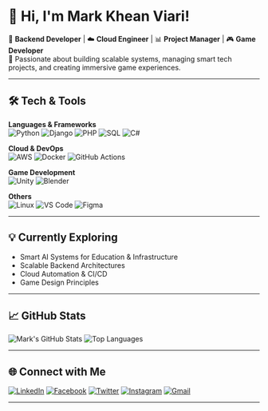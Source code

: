 # 👋 Hi, I'm Mark Khean Viari!

🎯 **Backend Developer** | ☁️ **Cloud Engineer** | 📊 **Project Manager** | 🎮 **Game Developer**  
📍 Passionate about building scalable systems, managing smart tech projects, and creating immersive game experiences.

---

## 🛠️ Tech & Tools

**Languages & Frameworks**  
![Python](https://img.shields.io/badge/Python-3776AB?style=for-the-badge&logo=python&logoColor=white)
![Django](https://img.shields.io/badge/Django-092E20?style=for-the-badge&logo=django&logoColor=white)
![PHP](https://img.shields.io/badge/PHP-777BB4?style=for-the-badge&logo=php&logoColor=white)
![SQL](https://img.shields.io/badge/SQL-4479A1?style=for-the-badge&logo=postgresql&logoColor=white)
![C#](https://img.shields.io/badge/C%23-239120?style=for-the-badge&logo=c-sharp&logoColor=white)

**Cloud & DevOps**  
![AWS](https://img.shields.io/badge/AWS-232F3E?style=for-the-badge&logo=amazon-aws&logoColor=white)
![Docker](https://img.shields.io/badge/Docker-2496ED?style=for-the-badge&logo=docker&logoColor=white)
![GitHub Actions](https://img.shields.io/badge/GitHub%20Actions-2088FF?style=for-the-badge&logo=github-actions&logoColor=white)

**Game Development**  
![Unity](https://img.shields.io/badge/Unity-000000?style=for-the-badge&logo=unity&logoColor=white)
![Blender](https://img.shields.io/badge/Blender-F5792A?style=for-the-badge&logo=blender&logoColor=white)

**Others**  
![Linux](https://img.shields.io/badge/Linux-FCC624?style=for-the-badge&logo=linux&logoColor=black)
![VS Code](https://img.shields.io/badge/VS%20Code-007ACC?style=for-the-badge&logo=visual-studio-code&logoColor=white)
![Figma](https://img.shields.io/badge/Figma-F24E1E?style=for-the-badge&logo=figma&logoColor=white)

---

## 💡 Currently Exploring

- Smart AI Systems for Education & Infrastructure
- Scalable Backend Architectures
- Cloud Automation & CI/CD
- Game Design Principles

---

## 📈 GitHub Stats

![Mark's GitHub Stats](https://github-readme-stats.vercel.app/api?username=MarkKheanViari&show_icons=true&theme=transparent)
![Top Languages](https://github-readme-stats.vercel.app/api/top-langs/?username=MarkKheanViari&layout=compact&theme=transparent)

---

## 🌐 Connect with Me

[![LinkedIn](https://img.shields.io/badge/LinkedIn-0A66C2?style=for-the-badge&logo=linkedin&logoColor=white)](https://www.linkedin.com/in/mark-khean-viari-33298429a/)
[![Facebook](https://img.shields.io/badge/Facebook-1877F2?style=for-the-badge&logo=facebook&logoColor=white)](https://www.facebook.com/kenney.kawamatsu.7)
[![Twitter](https://img.shields.io/badge/Twitter-1DA1F2?style=for-the-badge&logo=twitter&logoColor=white)](https://twitter.com/yourusername)
[![Instagram](https://img.shields.io/badge/Instagram-E4405F?style=for-the-badge&logo=instagram&logoColor=white)](https://www.instagram.com/k3nny1e/)
[![Gmail](https://img.shields.io/badge/Gmail-D14836?style=for-the-badge&logo=gmail&logoColor=white)](mailto:youremail@example.com)

---

